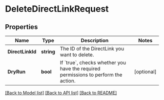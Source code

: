 # DeleteDirectLinkRequest

## Properties

Name | Type | Description | Notes
------------ | ------------- | ------------- | -------------
**DirectLinkId** | **string** | The ID of the DirectLink you want to delete. | 
**DryRun** | **bool** | If &#x60;true&#x60;, checks whether you have the required permissions to perform the action. | [optional] 

[[Back to Model list]](../README.md#documentation-for-models) [[Back to API list]](../README.md#documentation-for-api-endpoints) [[Back to README]](../README.md)


